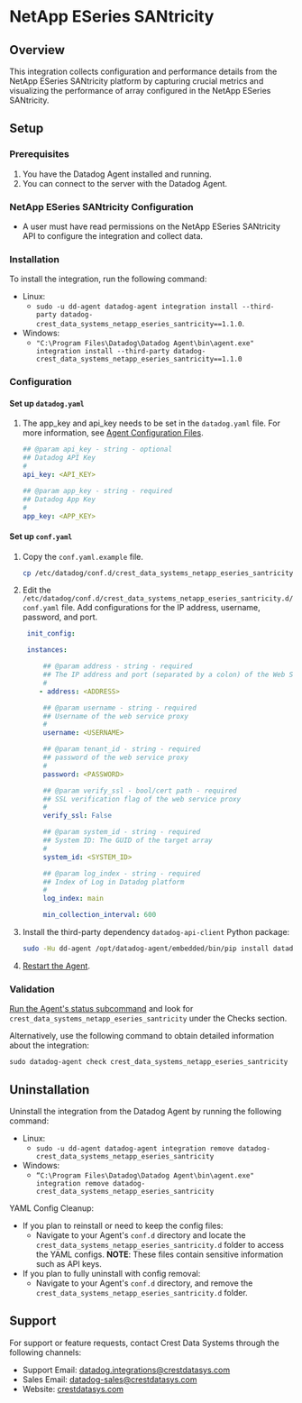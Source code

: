 # NetApp ESeries SANtricity

## Overview

This integration collects configuration and performance details from the NetApp ESeries SANtricity platform by capturing crucial metrics and visualizing the performance of array configured in the NetApp ESeries SANtricity.

## Setup

### Prerequisites

1. You have the Datadog Agent installed and running.
2. You can connect to the server with the Datadog Agent.

### NetApp ESeries SANtricity Configuration

- A user must have read permissions on the NetApp ESeries SANtricity API to configure the integration and collect data.

### Installation

To install the integration, run the following command:

- Linux:
  - `sudo -u dd-agent datadog-agent integration install --third-party datadog-crest_data_systems_netapp_eseries_santricity==1.1.0`.
- Windows:
  - `"C:\Program Files\Datadog\Datadog Agent\bin\agent.exe" integration install --third-party datadog-crest_data_systems_netapp_eseries_santricity==1.1.0`

### Configuration

#### Set up `datadog.yaml`

1. The app_key and api_key needs to be set in the `datadog.yaml` file. For more information, see [Agent Configuration Files][4].

   ```yaml
   ## @param api_key - string - optional
   ## Datadog API Key
   #
   api_key: <API_KEY>

   ## @param app_key - string - required
   ## Datadog App Key
   #
   app_key: <APP_KEY>
   ```

#### Set up `conf.yaml`

1. Copy the `conf.yaml.example` file.

   ```sh
   cp /etc/datadog/conf.d/crest_data_systems_netapp_eseries_santricity.d/conf.yaml.example /etc/datadog/conf.d/crest_data_systems_netapp_eseries_santricity.d/conf.yaml
   ```

2. Edit the `/etc/datadog/conf.d/crest_data_systems_netapp_eseries_santricity.d/conf.yaml` file. Add configurations for the IP address, username, password, and port.

   ```yaml
    init_config:

    instances:

        ## @param address - string - required
        ## The IP address and port (separated by a colon) of the Web Services Proxy. For example: 10.1.1.1:8443
        #
       - address: <ADDRESS>

        ## @param username - string - required
        ## Username of the web service proxy
        #
        username: <USERNAME>

        ## @param tenant_id - string - required
        ## password of the web service proxy
        #
        password: <PASSWORD>

        ## @param verify_ssl - bool/cert path - required
        ## SSL verification flag of the web service proxy
        #
        verify_ssl: False

        ## @param system_id - string - required
        ## System ID: The GUID of the target array
        #
        system_id: <SYSTEM_ID>

        ## @param log_index - string - required
        ## Index of Log in Datadog platform
        #
        log_index: main

        min_collection_interval: 600
   ```

3. Install the third-party dependency `datadog-api-client` Python package:

   ```sh
   sudo -Hu dd-agent /opt/datadog-agent/embedded/bin/pip install datadog-api-client
   ```

4. [Restart the Agent][1].

### Validation

[Run the Agent's status subcommand][2] and look for `crest_data_systems_netapp_eseries_santricity` under the Checks section.

Alternatively, use the following command to obtain detailed information about the integration:

```
sudo datadog‐agent check crest_data_systems_netapp_eseries_santricity
```

## Uninstallation

Uninstall the integration from the Datadog Agent by running the following command:

- Linux:
  - `sudo -u dd-agent datadog-agent integration remove datadog-crest_data_systems_netapp_eseries_santricity`
- Windows:
  - `“C:\Program Files\Datadog\Datadog Agent\bin\agent.exe" integration remove datadog-crest_data_systems_netapp_eseries_santricity`

YAML Config Cleanup:

- If you plan to reinstall or need to keep the config files:
  - Navigate to your Agent's `conf.d` directory and locate the `crest_data_systems_netapp_eseries_santricity.d` folder to access the YAML configs. **NOTE**: These files contain sensitive information such as API keys.
- If you plan to fully uninstall with config removal:
  - Navigate to your Agent's `conf.d` directory, and remove the `crest_data_systems_netapp_eseries_santricity.d` folder.

## Support

For support or feature requests, contact Crest Data Systems through the following channels:

- Support Email: datadog.integrations@crestdatasys.com
- Sales Email: datadog-sales@crestdatasys.com
- Website: [crestdatasys.com][3]

[1]: https://docs.datadoghq.com/agent/guide/agent-commands/?tab=agentv6v7#start-stop-and-restart-the-agent
[2]: https://docs.datadoghq.com/agent/guide/agent-commands/#agent-status-and-information
[3]: https://www.crestdatasys.com/
[4]: https://docs.datadoghq.com/agent/guide/agent-configuration-files/?tab=agentv6v7
